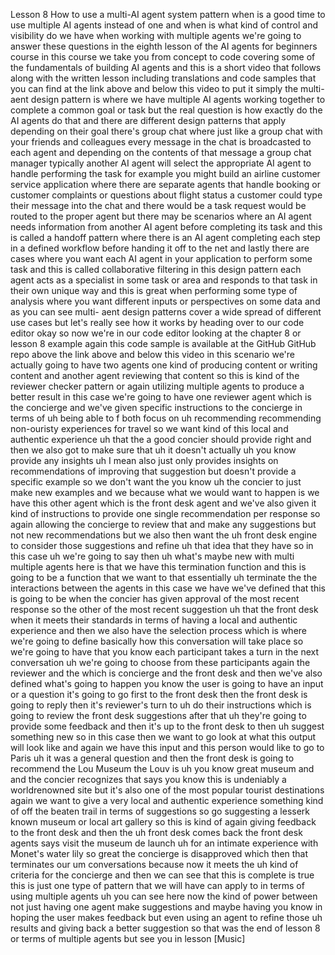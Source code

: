 Lesson 8 How to use a multi-AI agent system
pattern when is a good time to use multiple AI agents instead of one and when is what kind of control and visibility do we have when working with multiple agents we're going to answer these questions in the eighth lesson of the AI agents for beginners course in this course we take you from concept to code covering some of the fundamentals of building AI agents and this is a short video that follows along with the written lesson including translations and code samples that you can find at the link above and below this video to put it simply the multi- aent design pattern is where we have multiple AI agents working together to complete a common goal or task but the real question is how exactly do the AI agents do that and there are different design patterns that apply depending on their goal
there's group chat where just like a group chat with your friends and colleagues every message in the chat is broadcasted to each agent and depending on the contents of that message a group chat manager typically another AI agent will select the appropriate AI agent to handle performing the task for example you might build an airline customer service application where there are separate agents that handle booking or customer complaints or questions about flight status a customer could type their message into the chat and there would be a task request would be routed to the proper agent but there may be scenarios where an AI agent needs information from another AI agent before completing its task and this is called a handoff pattern where there is an AI agent completing each step in a defined workflow before handing it off to the net
and lastly there are cases where you want each AI agent in your application to perform some task and this is called collaborative filtering in this design pattern each agent acts as a specialist in some task or area and responds to that task in their own unique way and this is great when performing some type of analysis where you want different inputs or perspectives on some data and as you can see multi- aent design patterns cover a wide spread of different use cases but let's really see how it works by heading over to our code editor okay so now we're in our code editor looking at the chapter 8 or lesson 8 example again this code sample is available at the GitHub GitHub repo above the link above and below this video in this scenario we're actually going to have two agents one kind of producing content or writing content and another agent reviewing that content so this is kind of the reviewer checker pattern or again utilizing multiple agents to produce a better result in this case we're going to have one reviewer agent which is the concierge and we've given specific instructions to the concierge in terms of uh being able to f both focus on uh recommending recommending non-ouristy experiences for travel so we want kind of this local and authentic experience uh that the a good concier should provide right and then we also got to make sure that uh it doesn't actually uh you know provide any insights uh I mean also just only provides insights on recommendations of improving that suggestion but doesn't provide a specific example so we don't want the you know uh the concier to just make new examples and we because what we would want to happen is we have this other agent which is the front desk agent and we've also given it kind of instructions to provide one single recommendation per response so again allowing the concierge to review that and make any suggestions but not new recommendations but we also then want the uh front desk engine to consider those suggestions and refine uh that idea that they have so in this case uh we're going to say then uh what's maybe new with multi multiple agents here is that we have this termination function and this is going to be a function that we want to that essentially uh terminate the the interactions between the agents in this case we have we've defined that this is going to be when the concier has given approval of the most recent response so the other of the most recent suggestion uh that the front desk when it meets their standards in terms of having a local and authentic experience and then we also have the selection process which is where we're going to define basically how this conversation will take place so we're going to have that you know each participant takes a turn in the next conversation uh we're going to choose from these participants again the reviewer and the which is concierge and the front desk and then we've also defined what's going to happen you know the user is going to have an input or a question it's going to go first to the front desk then the front desk is going to reply then it's reviewer's turn to uh do their instructions which is going to review the front desk suggestions after that uh they're going to provide some feedback and then it's up to the front desk to then uh suggest something new so in this case then we want to go look at what this output will look like and again we have this input and this person would like to go to Paris uh it was a general question and then the front desk is going to recommend the Lou Museum the Louv is uh you know great museum and and the concier recognizes that says you know this is undeniably a worldrenowned site but it's also one of the most popular tourist destinations again we want to give a very local and authentic experience something kind of off the beaten trail in terms of suggestions so go suggesting a lesserk known museum or local art gallery so this is kind of again giving feedback to the front desk and then the uh front desk comes back the front desk agents says visit the museum de launch uh for an intimate experience with Monet's water lily so great the concierge is disapproved which then that terminates our um conversations because now it meets the uh kind of criteria for the concierge and then we can see that this is complete is true this is just one type of pattern that we will have can apply to in terms of using multiple agents uh you can see here now the kind of power between not just having one agent make suggestions and maybe having you know in hoping the user makes feedback but even using an agent to refine those uh results and giving back a better suggestion so that was the end of lesson 8 or terms of multiple agents but see you in lesson [Music]
